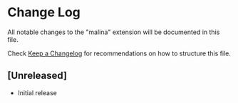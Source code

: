 # Change Log

All notable changes to the "malina" extension will be documented in this file.

Check [Keep a Changelog](http://keepachangelog.com/) for recommendations on how to structure this file.

## [Unreleased]

- Initial release
